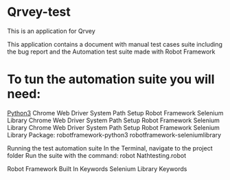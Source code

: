 # Qrvey-test
This is an application for Qrvey

This application contains a document with manual test cases suite including the bug report and the Automation test suite made with Robot Framework

# To tun the automation suite you will need:

[Python3](https://programwithus.com/learn-to-code/install-python3-mac/)
Chrome Web Driver
System Path Setup
Robot Framework
Selenium Library
Chrome Web Driver
System Path Setup
Robot Framework
Selenium Library
Chrome Web Driver
System Path Setup
Robot Framework
Selenium Library
Package:
robotframework-python3
robotframework-seleniumlibrary

Running the test automation suite
In the Terminal, navigate to the project folder
Run the suite with the command:
robot Nathtesting.robot
 

Robot Framework Built In Keywords
Selenium Library Keywords
